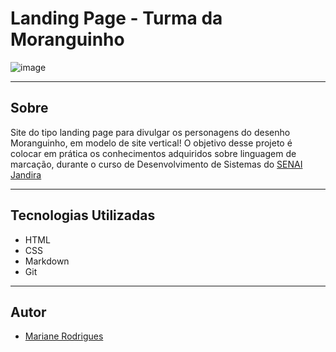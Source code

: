 # Landing Page - Turma da Moranguinho

![image](https://github.com/user-attachments/assets/f3686fd6-f9e4-4d25-a21a-59a72cba8174)


---

## Sobre
Site do tipo landing page para divulgar os personagens do desenho Moranguinho, em modelo de site vertical! O objetivo desse projeto é colocar em prática os conhecimentos adquiridos sobre linguagem de marcação, durante o curso de Desenvolvimento de Sistemas do [SENAI Jandira](https://sp.senai.br/unidade/jandira/)



---

## Tecnologias Utilizadas
- HTML
- CSS
- Markdown
- Git

---

## Autor
- [Mariane Rodrigues](https://www.linkedin.com/in/mariane-rodrigues-93a02a25b/)
